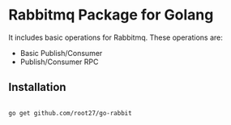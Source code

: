 # Rabbitmq Package for Golang

It includes basic operations for Rabbitmq. These operations are:

- Basic Publish/Consumer
- Publish/Consumer RPC


## Installation

```bash

go get github.com/root27/go-rabbit

```






